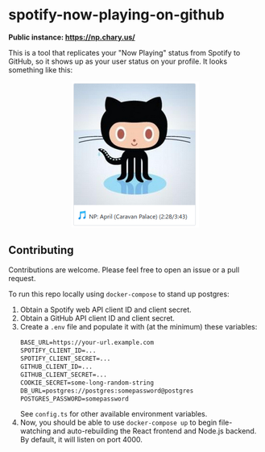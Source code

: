 spotify-now-playing-on-github
=====

**Public instance: https://np.chary.us/**

This is a tool that replicates your "Now Playing" status from Spotify to GitHub, so it shows up as your user status on your profile. It looks something like this:

<center>

![Screenshot of Now Playing on GitHub profile](./src/frontend/assets/ss.png)

</center>

## Contributing

Contributions are welcome. Please feel free to open an issue or a pull request.

To run this repo locally using `docker-compose` to stand up postgres:

1. Obtain a Spotify web API client ID and client secret.
2. Obtain a GitHub API client ID and client secret.
3. Create a `.env` file and populate it with (at the minimum) these variables:
    ```
    BASE_URL=https://your-url.example.com
    SPOTIFY_CLIENT_ID=...
    SPOTIFY_CLIENT_SECRET=...
    GITHUB_CLIENT_ID=...
    GITHUB_CLIENT_SECRET=...
    COOKIE_SECRET=some-long-random-string
    DB_URL=postgres://postgres:somepassword@postgres
    POSTGRES_PASSWORD=somepassword
    ```
    See `config.ts` for other available environment variables.
4. Now, you should be able to use `docker-compose up` to begin file-watching and auto-rebuilding the React frontend and Node.js backend. By default, it will listen on port 4000.
